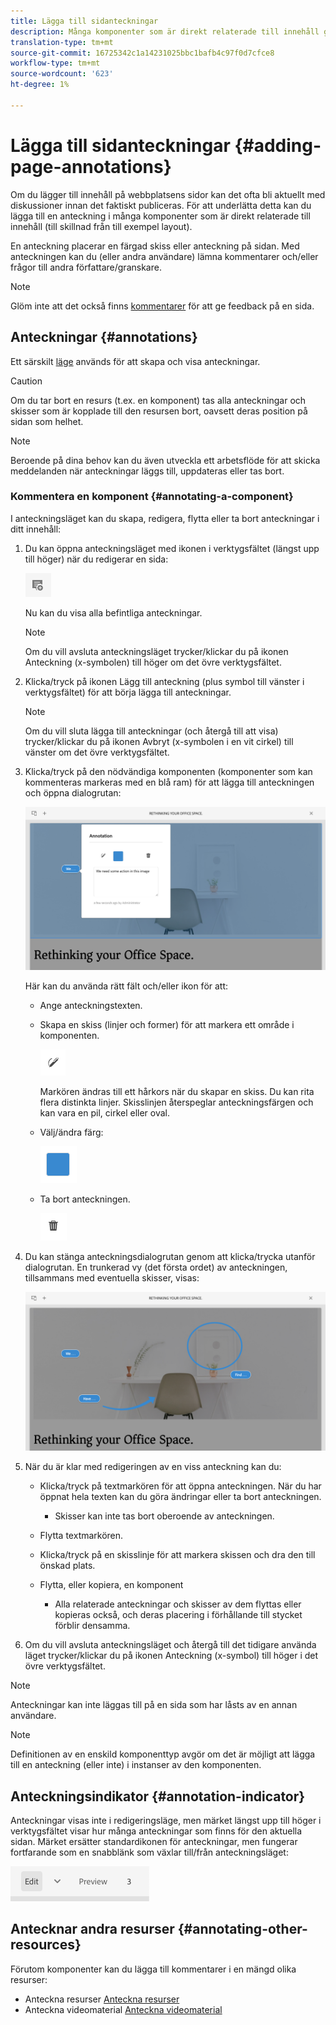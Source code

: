 ```yaml
---
title: Lägga till sidanteckningar
description: Många komponenter som är direkt relaterade till innehåll gör att du kan lägga till en anteckning
translation-type: tm+mt
source-git-commit: 16725342c1a14231025bbc1bafb4c97f0d7cfce8
workflow-type: tm+mt
source-wordcount: '623'
ht-degree: 1%

---
```



# Lägga till sidanteckningar {#adding-page-annotations}

Om du lägger till innehåll på webbplatsens sidor kan det ofta bli aktuellt med diskussioner innan det faktiskt publiceras. För att underlätta detta kan du lägga till en anteckning i många komponenter som är direkt relaterade till innehåll (till skillnad från till exempel layout).

En anteckning placerar en färgad skiss eller anteckning på sidan. Med anteckningen kan du (eller andra användare) lämna kommentarer och/eller frågor till andra författare/granskare.

>[!NOTE]
>
>Glöm inte att det också finns [kommentarer](/help/sites-cloud/authoring/getting-started/basic-handling.md#timeline) för att ge feedback på en sida.

## Anteckningar {#annotations}

Ett särskilt [läge](/help/sites-cloud/authoring/fundamentals/environment-tools.md#page-modes) används för att skapa och visa anteckningar.

>[!CAUTION]
>
>Om du tar bort en resurs (t.ex. en komponent) tas alla anteckningar och skisser som är kopplade till den resursen bort, oavsett deras position på sidan som helhet.

>[!NOTE]
>
>Beroende på dina behov kan du även utveckla ett arbetsflöde för att skicka meddelanden när anteckningar läggs till, uppdateras eller tas bort.

### Kommentera en komponent {#annotating-a-component}

I anteckningsläget kan du skapa, redigera, flytta eller ta bort anteckningar i ditt innehåll:

1. Du kan öppna anteckningsläget med ikonen i verktygsfältet (längst upp till höger) när du redigerar en sida:

   ![Anteckningsknapp](/help/sites-cloud/authoring/assets/annotations.png)

   Nu kan du visa alla befintliga anteckningar.

   >[!NOTE]
   >
   >Om du vill avsluta anteckningsläget trycker/klickar du på ikonen Anteckning (x-symbolen) till höger om det övre verktygsfältet.

1. Klicka/tryck på ikonen Lägg till anteckning (plus symbol till vänster i verktygsfältet) för att börja lägga till anteckningar.

   >[!NOTE]
   >
   >Om du vill sluta lägga till anteckningar (och återgå till att visa) trycker/klickar du på ikonen Avbryt (x-symbolen i en vit cirkel) till vänster om det övre verktygsfältet.

1. Klicka/tryck på den nödvändiga komponenten (komponenter som kan kommenteras markeras med en blå ram) för att lägga till anteckningen och öppna dialogrutan:

   ![Lägga till en anteckning](/help/sites-cloud/authoring/assets/annotation-adding.png)

   Här kan du använda rätt fält och/eller ikon för att:

   * Ange anteckningstexten.
   * Skapa en skiss (linjer och former) för att markera ett område i komponenten.

      ![Anteckningsknapp](/help/sites-cloud/authoring/assets/annotation-sketch.png)

      Markören ändras till ett hårkors när du skapar en skiss. Du kan rita flera distinkta linjer. Skisslinjen återspeglar anteckningsfärgen och kan vara en pil, cirkel eller oval.

   * Välj/ändra färg:

      ![Färgruteknapp för anteckningsfärg](/help/sites-cloud/authoring/assets/annotation-color-swatch.png)

   * Ta bort anteckningen.

      ![Knappen Ta bort anteckning](/help/sites-cloud/authoring/assets/annotation-delete.png)

1. Du kan stänga anteckningsdialogrutan genom att klicka/trycka utanför dialogrutan. En trunkerad vy (det första ordet) av anteckningen, tillsammans med eventuella skisser, visas:

   ![Anteckningskisser](/help/sites-cloud/authoring/assets/annotation-sketches.png)

1. När du är klar med redigeringen av en viss anteckning kan du:

   * Klicka/tryck på textmarkören för att öppna anteckningen. När du har öppnat hela texten kan du göra ändringar eller ta bort anteckningen.

      * Skisser kan inte tas bort oberoende av anteckningen.
   * Flytta textmarkören.
   * Klicka/tryck på en skisslinje för att markera skissen och dra den till önskad plats.
   * Flytta, eller kopiera, en komponent

      * Alla relaterade anteckningar och skisser av dem flyttas eller kopieras också, och deras placering i förhållande till stycket förblir densamma.


1. Om du vill avsluta anteckningsläget och återgå till det tidigare använda läget trycker/klickar du på ikonen Anteckning (x-symbol) till höger i det övre verktygsfältet.

>[!NOTE]
>
>Anteckningar kan inte läggas till på en sida som har låsts av en annan användare.

>[!NOTE]
>
>Definitionen av en enskild komponenttyp avgör om det är möjligt att lägga till en anteckning (eller inte) i instanser av den komponenten.

## Anteckningsindikator {#annotation-indicator}

Anteckningar visas inte i redigeringsläge, men märket längst upp till höger i verktygsfältet visar hur många anteckningar som finns för den aktuella sidan. Märket ersätter standardikonen för anteckningar, men fungerar fortfarande som en snabblänk som växlar till/från anteckningsläget:

![Anteckningsindikator](/help/sites-cloud/authoring/assets/annotation-indicator.png)

## Antecknar andra resurser {#annotating-other-resources}

Förutom komponenter kan du lägga till kommentarer i en mängd olika resurser:

* Anteckna resurser [Anteckna resurser](/help/assets/manage-digital-assets.md#annotating)
* Anteckna videomaterial [Anteckna videomaterial](/help/assets/manage-video-assets.md#annotate-video-assets)
